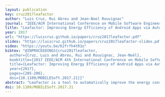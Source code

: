 ```yaml
---
layout: publication
key: cruz2017leafactor
author: "Luis Cruz, Rui Abreu and Jean-Noel Rouvignac"
journal: "IEEE/ACM International Conference on Mobile Software Engineering and Systems, MobileSoft 2017"
title: "Leafactor: Improving Energy Efficiency of Android Apps via Automatic Refactoring"
year: 2017
url: "https://luiscruz.github.io/papers/cruz2017leafactor.pdf"
slides: "https://luiscruz.github.io/papers/cruz2017leafactor-slides.pdf"
video: "https://youtu.be/K2frfh4tR1o"
bibtex: "@INPROCEEDINGS{cruz2017leafactor,
  author={Cruz, Luis and Abreu, Rui and Rouvignac, Jean-Noël},
  booktitle={2017 IEEE/ACM 4th International Conference on Mobile Software Engineering and Systems (MOBILESoft)}, 
  title={Leafactor: Improving Energy Efficiency of Android Apps via Automatic Refactoring}, 
  year={2017},
  pages={205-206},
  doi={10.1109/MOBILESoft.2017.21}}"
abstract: "Leafactor is a tool to automatically improve the energy consumption of Android apps. It does so by refactoring the source code to follow a set of patterns known to be energy efficient. The toolset was validated using 222 refactorings in 140 open-source apps. Changes were submitted to the original apps by creating pull requests to the official projects."
doi: 10.1109/MOBILESoft.2017.21
---
```

